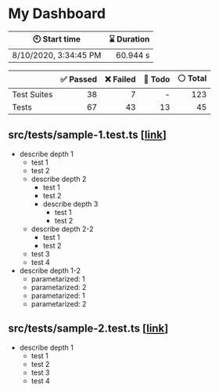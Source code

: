 # My Dashboard


| :clock10: Start time | :hourglass: Duration |
| --- | ---: |
|8/10/2020, 3:34:45 PM|60.944 s|

| | :white_check_mark: Passed | :x: Failed | :construction: Todo | :white_circle: Total |
| --- | ---: | ---: | ---:| ---: |
|Test Suites|38|7|-|123|
|Tests|67|43|13|45|

## src/__tests__/sample-1.test.ts [[link](https://github.com/mshrtsr/jest-md-dashboard/blob/main/src/__tests__/sample-1.test.ts)]
- describe depth 1
  - test 1
  - test 2
  - describe depth 2
    - test 1
    - test 2
    - describe depth 3
      - test 1
      - test 2
  - describe depth 2-2
    - test 1
    - test 2
  - test 3
  - test 4
- describe depth 1-2
  - parametarized: 1
  - parametarized: 2
  - parametarized: 1
  - parametarized: 2
## src/__tests__/sample-2.test.ts [[link](https://github.com/mshrtsr/jest-md-dashboard/blob/main/src/__tests__/sample-2.test.ts)]
- describe depth 1
  - test 1
  - test 2
  - test 3
  - test 4
